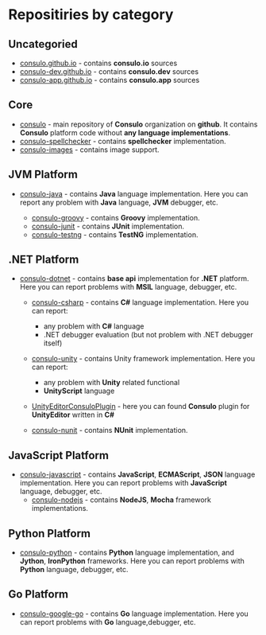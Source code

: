 # Repositiries by category

## Uncategoried
* [consulo.github.io](https://github.com/consulo/consulo.github.io) - contains **consulo.io** sources
* [consulo-dev.github.io](https://github.com/consulo/consulo-dev.github.io) - contains **consulo.dev** sources
* [consulo-app.github.io](https://github.com/consulo/consulo-app.github.io) - contains **consulo.app** sources

## Core
 * [consulo](http://github.com/consulo/consulo) - main repository of **Consulo** organization on **github**. It contains **Consulo** platform code without **any language implementations**.
 * [consulo-spellchecker](http://github.com/consulo/consulo-spellchecker) - contains **spellchecker** implementation.
 * [consulo-images](http://github.com/consulo/consulo-images) - contains image support.

## JVM Platform
 * [consulo-java](http://github.com/consulo/consulo-java) - contains **Java** language implementation. Here you can report any problem with **Java** language, **JVM** debugger, etc.

    * [consulo-groovy](http://github.com/consulo/consulo-groovy) - contains **Groovy** implementation.
    * [consulo-junit](http://github.com/consulo/consulo-junit) - contains **JUnit** implementation.
    * [consulo-testng](http://github.com/consulo/consulo-testng) - contains **TestNG** implementation.

## .NET Platform
 * [consulo-dotnet](http://github.com/consulo/consulo-dotnet) - contains **base api** implementation for **.NET** platform. Here you can report problems with **MSIL** language, debugger, etc.

    * [consulo-csharp](http://github.com/consulo/consulo-csharp) - contains **C#** language implementation. Here you can report:
    
         * any problem with **C#** language
         * .NET debugger evaluation (but not problem with .NET debugger itself)

    * [consulo-unity](http://github.com/consulo/consulo-unity) - contains Unity framework implementation. Here you can report:
      * any problem with **Unity** related functional
      * **UnityScript** language

    * [UnityEditorConsuloPlugin](https://github.com/consulo/UnityEditorConsuloPlugin) - here you can found **Consulo** plugin for **UnityEditor** written in **C#**

    * [consulo-nunit](http://github.com/consulo/consulo-nunit) - contains **NUnit** implementation.

## JavaScript Platform
 * [consulo-javascript](http://github.com/consulo/consulo-javascript) - contains **JavaScript**, **ECMAScript**, **JSON** language implementation. Here you can report problems with **JavaScript** language, debugger, etc.
    * [consulo-nodejs](http://github.com/consulo/consulo-nodejs) - contains **NodeJS**, **Mocha** framework implementations.

## Python Platform
 * [consulo-python](http://github.com/consulo/consulo-python) - contains **Python** language implementation, and **Jython**, **IronPython** frameworks. Here you can report problems with **Python** language, debugger, etc.

## Go Platform
 * [consulo-google-go](http://github.com/consulo/consulo-google-go) - contains **Go** language implementation. Here you can report problems with **Go** language,debugger, etc.

